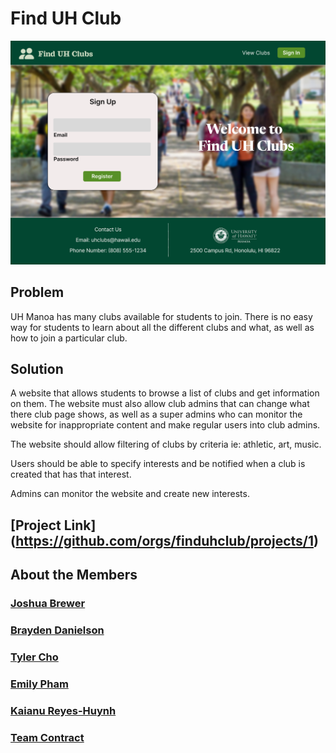 # Find UH Club

<img src="images/landing-page.png">

## Problem

UH Manoa has many clubs available for students to join. There is no easy way for students to learn about all the different clubs and what, as well as how to join a particular club.

## Solution

A website that allows students to browse a list of clubs and get information on them. The website must also allow club admins that can change what there club page shows, as well as a super admins who can monitor the website for inappropriate content and make regular users into club admins.

The website should allow filtering of clubs by criteria ie: athletic, art, music.

Users should be able to specify interests and be notified when a club is created that has that interest.

Admins can monitor the website and create new interests.

## [Project Link] (https://github.com/orgs/finduhclub/projects/1)

## About the Members

### [Joshua Brewer](https://github.com/brewerj3)
### [Brayden Danielson](https://github.com/bfd2)
### [Tyler Cho](https://github.com/tycho01)
### [Emily Pham](https://github.com/empham)
### [Kaianu Reyes-Huynh](https://github.com/kreyeshuynh)

### [Team Contract](https://docs.google.com/document/d/17JOV43Aup9_bZ_E9dZ_NoMt8ucx9kaBhIeusmvkyDBg/edit?usp=sharing)
